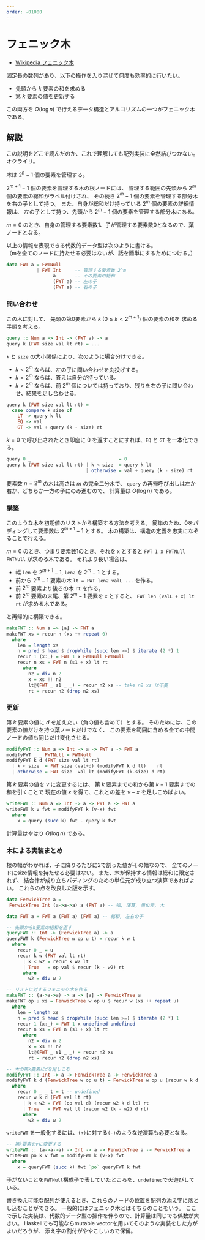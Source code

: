 ```yaml
---
order: -01000
---
```


# フェニック木

- [Wikipedia フェニック木](https://ja.wikipedia.org/wiki/%E3%83%95%E3%82%A7%E3%83%8B%E3%83%83%E3%82%AF%E6%9C%A8)

固定長の数列があり、以下の操作を入り混ぜて何度も効率的に行いたい。

- 先頭から $k$ 要素の和を求める
- 第 $k$ 要素の値を更新する

この両方を $O(\log n)$ で行えるデータ構造とアルゴリズムの一つがフェニック木である。

## 解説

この説明をどこで読んだのか、これで理解しても配列実装に全然結びつかない。
オクライリ。

木は $2^n-1$ 個の要素を管理する。

$2^{m+1} - 1$ 個の要素を管理する木の根ノードには、
管理する範囲の先頭から $2^m$ 個の要素の総和がラベル付けされ、
その続き $2^m - 1$ 個の要素を管理する部分木を右の子として持つ。
また、自身が総和だけ持っている $2^m$ 個の要素の詳細情報は、
左の子として持つ、先頭から $2^m-1$ 個の要素を管理する部分木にある。

$m = 0$ のとき、自身の管理する要素数1、子が管理する要素数0となるので、葉ノードとなる。

以上の情報を表現できる代数的データ型は次のように書ける。  
（mを全てのノードに持たせる必要はないが、話を簡単にするためにつける。）

```haskell
data FWT a = FWTNull
           | FWT Int     -- 管理する要素数 2^m
                 a       -- その要素の総和
                 (FWT a) -- 左の子
                 (FWT a) -- 右の子
```

### 問い合わせ

この木に対して、
先頭の第0要素から $k \; (0 \leq k < 2^{m+1})$ 個の要素の和を
求める手順を考える。

```haskell
query :: Num a => Int -> (FWT a) -> a
query k (FWT size val lt rt) = ...
```

`k` と `size` の大小関係により、次のように場合分けできる。

- $k < 2^m$ ならば、左の子に問い合わせを丸投げする。
- $k = 2^m$ ならば、答えは自分が持っている。
- $k > 2^m$ ならば、前 $2^m$ 個については持っており、残りを右の子に問い合わせ、結果を足し合わせる。

```haskell
query k (FWT size val lt rt) =
  case compare k size of
    LT -> query k lt
    EQ -> val
    GT -> val + query (k - size) rt
```

$k = 0$ で呼び出されたとき即座に 0 を返すことにすれば、`EQ` と `GT` を一本化できる。

```haskell
query 0 _                                = 0
query k (FWT size val lt rt) | k < size  = query k lt
                             | otherwise = val + query (k - size) rt
```

要素数 $n = 2^m$ の木は高さは $m$ の完全二分木で、
`query` の再帰呼び出しは左か右か、どちらか一方の子にのみ進むので、
計算量は $O(\log n)$ である。

### 構築

このような木を初期値のリストから構築する方法を考える。
簡単のため、0をパディングして要素数は $2^{m+1} - 1$ とする。
木の構築は、構造の定義を忠実になぞることで行える。

$m = 0$ のとき、つまり要素数1のとき、それを `x` とすると `FWT 1 x FWTNull FWTNull` が求める木である。
それより長い場合は、

- 幅 `len` を $2^{m+1} - 1$, `len2` を $2^m - 1$ とする。
- 前から $2^{m} - 1$ 要素の木 `lt = FWT len2 valL ...` を作る。
- 前 $2^m$ 要素より後ろの木 `rt` を作る。
- 前 $2^m$ 要素の末尾、第 $2^m-1$ 要素を `x` とすると、
`FWT len (valL + x) lt rt` が求める木である。

と再帰的に構築できる。

```haskell
makeFWT :: Num a => [a] -> FWT a
makeFWT xs = recur n (xs ++ repeat 0)
  where
    len = length xs
    n = pred $ head $ dropWhile (succ len >=) $ iterate (2 *) 1
    recur 1 (x:_) = FWT 1 x FWTNull FWTNull
    recur n xs = FWT n (s1 + x) lt rt
      where
        n2 = div n 2
        x = xs !! n2
        lt@(FWT _ s1 _ _) = recur n2 xs -- take n2 xs は不要
        rt = recur n2 (drop n2 xs)
```

### 更新

第 $k$ 要素の値に $d$ を加えたい（負の値も含めて）とする。
そのためには、この要素の値だけを持つ葉ノードだけでなく、
この要素を範囲に含める全ての中間ノードの値も同じだけ変化させる。

```haskell
modifyFWT :: Num a => Int -> a -> FWT a -> FWT a
modifyFWT _ _ FWTNull = FWTNull
modifyFWT k d (FWT size val lt rt)
  | k < size  = FWT size (val+d) (modifyFWT k d lt)    rt
  | otherwise = FWT size  val lt (modifyFWT (k-size) d rt)
```

第 $k$ 要素の値を $v$ に変更するには、
第 $k$ 要素までの和から第 $k - 1$ 要素までの和を引くことで
現在の値 $x$ を得て、これとの差を $v - x$ を足しこめばよい。

```haskell
writeFWT :: Num a => Int -> a -> FWT a -> FWT a
writeFWT k v fwt = modifyFWT k (v-x) fwt
  where
    x = query (succ k) fwt - query k fwt
```

計算量はやはり $O(\log n)$ である。

### 木による実装まとめ

根の幅がわかれば、子に降りるたびに2で割った値がその幅なので、
全てのノードにsize情報を持たせる必要はない。
また、木が保持する情報は総和に限定されず、
結合律が成り立ちパディングのための単位元が成り立つ演算であればよい。
これらの点を改良した版を示す。

```haskell
data FenwickTree a =
 FenwickTree Int (a->a->a) a (FWT a) -- 幅, 演算, 単位元, 木

data FWT a = FWT a (FWT a) (FWT a) -- 総和, 左右の子

-- 先頭からk要素の総和を返す
queryFWT :: Int -> (FenwickTree a) -> a
queryFWT k (FenwickTree w op u t) = recur k w t
  where
    recur 0 _ = u
    recur k w (FWT val lt rt)
      | k < w2 = recur k w2 lt
      | True   = op val $ recur (k - w2) rt
      where
        w2 = div w 2

-- リストに対するフェニック木を作る
makeFWT :: (a->a->a) -> a -> [a] -> FenwickTree a
makeFWT op u xs = FenwickTree w op u $ recur w (xs ++ repeat u)
  where
    len = length xs
    n = pred $ head $ dropWhile (succ len >=) $ iterate (2 *) 1
    recur 1 (x:_) = FWT 1 x undefined undefined
    recur n xs = FWT n (s1 + x) lt rt
      where
        n2 = div n 2
        x = xs !! n2
        lt@(FWT _ s1 _ _) = recur n2 xs
        rt = recur n2 (drop n2 xs)

-- 木の第k要素にdを足しこむ
modifyFWT :: Int -> a -> FenwickTree a -> FenwickTree a
modifyFWT k d (FenwickTree w op u t) = FenwickTree w op u (recur w k d t)
  where
    recur 0 _ _ t = t -- undefined
    recur w k d (FWT val lt rt)
      | k < w2 = FWT (op val d) (recur w2 k d lt) rt
      | True   = FWT val lt (recur w2 (k - w2) d rt)
      where
        w2 = div w 2
```

`writeFWT` を一般化するには、`(+)`に対する`(-)`のような逆演算も必要となる。

```haskell
-- 第k要素をvに変更する
writeFWT :: (a->a->a) -> Int -> a -> FenwickTree a -> FenwickTree a
writeFWT po k v fwt = modifyFWT k (v-x) fwt
  where
    x = queryFWT (succ k) fwt `po` queryFWT k fwt
```

子がないことを`FWTNull`構成子で表していたところを、`undefined`で火遊びしている。

書き換え可能な配列が使えるとき、これらのノードの位置を配列の添え字に落とし込むことができる。
一般的にはフェニック木とはそちらのことをいう。
ここで示した実装は、代数的データ型の操作を伴うので、計算量は同じでも係数が大きい。
Haskellでも可能ならmutable vectorを用いてそのような実装をした方がよいだろうが、
添え字の割付がややこしいので保留。
